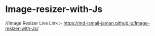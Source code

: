 # Image-resizer-with-Js

//Image Resizer Live Link :- https://md-ismail-jaman.github.io/Image-resizer-with-Js/
